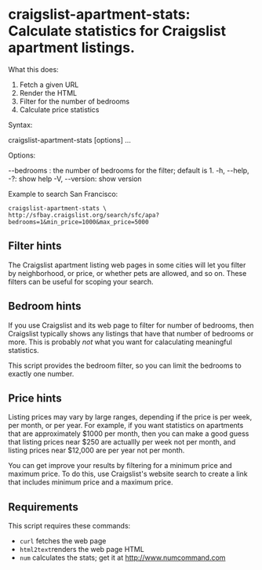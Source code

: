 # craigslist-apartment-stats:<br>Calculate statistics for Craigslist apartment listings.

What this does:

  1. Fetch a given URL
  2. Render the HTML
  3. Filter for the number of bedrooms
  4. Calculate price statistics

Syntax:

   craigslist-apartment-stats [options] <url> ...

Options:

   --bedrooms <number>: the number of bedrooms for the filter; default is 1.
   -h, --help, -?: show help
   -V, --version: show version

Example to search San Francisco:

    craigslist-apartment-stats \
    http://sfbay.craigslist.org/search/sfc/apa?bedrooms=1&min_price=1000&max_price=5000

## Filter hints

The Craigslist apartment listing web pages in some cities will let you
filter by neighborhood, or price, or whether pets are allowed, and so
on. These filters can be useful for scoping your search.

## Bedroom hints

If you use Craigslist and its web page to filter for number of
bedrooms, then Craigslist typically shows any listings that have that
number of bedrooms or more. This is probably *not* what you want for
calaculating meaningful statistics.

This script provides the bedroom filter, so you can limit the bedrooms
to exactly one number.

## Price hints

Listing prices may vary by large ranges, depending if the price is per
week, per month, or per year. For example, if you want statistics on
apartments that are approximately $1000 per month, then you can make a
good guess that listing prices near $250 are actuallly per week not
per month, and listing prices near $12,000 are per year not per month.

You can get improve your results by filtering for a minimum price and
maximum price. To do this, use Craigslist's website search to create a
link that includes minimum price and a maximum price.

## Requirements

This script requires these commands:

  * `curl` fetches the web page
  * `html2text`renders the web page HTML
  * `num` calculates the stats; get it at http://www.numcommand.com
